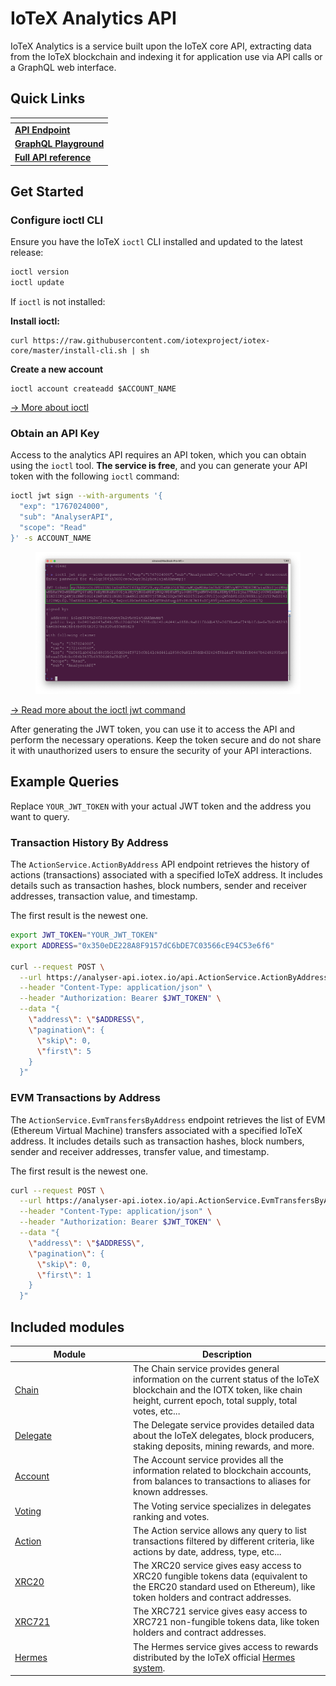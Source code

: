 # IoTeX Analytics API

IoTeX Analytics is a service built upon the IoTeX core API, extracting data from the IoTeX blockchain and indexing it for application use via API calls or a GraphQL web interface.

## Quick Links

<table data-view="cards"><thead><tr><th></th></tr></thead><tbody><tr><td><a href="https://analyser-api.iotex.io/api"><strong>API Endpoint</strong></a></td></tr><tr><td><a href="https://analyser-api.iotex.io/graphql"><strong>GraphQL Playground</strong></a></td></tr><tr><td><a href="https://analyser-api.iotex.io/docs/#introduction"><strong>Full API reference</strong></a></td></tr></tbody></table>

## Get Started

### Configure ioctl CLI

Ensure you have the IoTeX `ioctl` CLI installed and updated to the latest release:

```bash
ioctl version
ioctl update
```

If `ioctl` is not installed:

**Install ioctl:**

```
curl https://raw.githubusercontent.com/iotexproject/iotex-core/master/install-cli.sh | sh
```

**Create a new account**

```
ioctl account createadd $ACCOUNT_NAME
```

[→ More about ioctl](../ioctl-cli/create-accounts.md)

### Obtain an API Key

Access to the analytics API requires an API token, which you can obtain using the `ioctl` tool. **The service is free**, and you can generate your API token with the following `ioctl` command:

```bash
ioctl jwt sign --with-arguments '{
  "exp": "1767024000",  
  "sub": "AnalyserAPI",    
  "scope": "Read"           
}' -s ACCOUNT_NAME
```

<figure><img src="../../../.gitbook/assets/image (1) (1) (1) (1) (1) (1) (1) (1) (1).png" alt=""><figcaption></figcaption></figure>

[→ Read more about the ioctl jwt command ](../../reference-docs/ioctl-client/jwt-auth-tokens.md#use-ioctl-to-issue-jwt)

After generating the JWT token, you can use it to access the API and perform the necessary operations. Keep the token secure and do not share it with unauthorized users to ensure the security of your API interactions.

## Example Queries

Replace `YOUR_JWT_TOKEN` with your actual JWT token and the address you want to query.

### Transaction History By Address

The `ActionService.ActionByAddress` API endpoint retrieves the history of actions (transactions) associated with a specified IoTeX address. It includes details such as transaction hashes, block numbers, sender and receiver addresses, transaction value, and timestamp.

The first result is the newest one.

```bash
export JWT_TOKEN="YOUR_JWT_TOKEN"
export ADDRESS="0x350eDE228A8F9157dC6bDE7C03566cE94C53e6f6"

curl --request POST \
  --url https://analyser-api.iotex.io/api.ActionService.ActionByAddress \
  --header "Content-Type: application/json" \
  --header "Authorization: Bearer $JWT_TOKEN" \
  --data "{
    \"address\": \"$ADDRESS\",
    \"pagination\": {
      \"skip\": 0,
      \"first\": 5
    }
  }"

```

### EVM Transactions by Address

The `ActionService.EvmTransfersByAddress` endpoint retrieves the list of EVM (Ethereum Virtual Machine) transfers associated with a specified IoTeX address. It includes details such as transaction hashes, block numbers, sender and receiver addresses, transfer value, and timestamp.

The first result is the newest one.

```bash
curl --request POST \
  --url https://analyser-api.iotex.io/api.ActionService.EvmTransfersByAddress \
  --header "Content-Type: application/json" \
  --header "Authorization: Bearer $JWT_TOKEN" \
  --data "{
    \"address\": \"$ADDRESS\",
    \"pagination\": {
      \"skip\": 0,
      \"first\": 1
    }
  }"
```

## Included modules

<table><thead><tr><th width="175">Module</th><th>Description</th></tr></thead><tbody><tr><td><a href="https://analyser-api.iotex.io/docs/#chain-service-api">Chain</a></td><td>The Chain service provides general information on the current status of the IoTeX blockchain and the IOTX token, like chain height, current epoch, total supply, total votes, etc...</td></tr><tr><td><a href="https://analyser-api.iotex.io/docs/#delegate-service-api">Delegate</a></td><td>The Delegate service provides detailed data about the IoTeX delegates, block producers, staking deposits, mining rewards, and more. </td></tr><tr><td><a href="https://analyser-api.iotex.io/docs/#account-service-api">Account</a></td><td>The Account service provides all the information related to blockchain accounts, from balances to transactions to aliases for known addresses.</td></tr><tr><td><a href="https://analyser-api.iotex.io/docs/#voting-service-api">Voting</a></td><td>The Voting service specializes in delegates ranking and votes.</td></tr><tr><td><a href="https://analyser-api.iotex.io/docs/#action-service-api">Action</a></td><td>The Action service allows any query to list transactions filtered by different criteria, like actions by date, address, type, etc... </td></tr><tr><td><a href="https://analyser-api.iotex.io/docs/#xrc20-service-api">XRC20</a></td><td>The XRC20 service gives easy access to XRC20 fungible tokens data (equivalent to the ERC20 standard used on Ethereum), like token holders and contract addresses.</td></tr><tr><td><a href="https://analyser-api.iotex.io/docs/#xrc721-service-api">XRC721</a></td><td>The XRC721 service gives easy access to XRC721 non-fungible tokens data, like token holders and contract addresses.</td></tr><tr><td><a href="https://analyser-api.iotex.io/docs/#hermes-service-api">Hermes</a></td><td>The Hermes service gives access to rewards distributed by the IoTeX official <a href="https://hermes.to/">Hermes system</a>.</td></tr></tbody></table>

